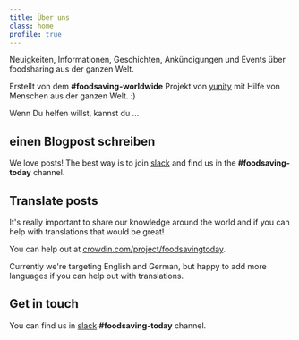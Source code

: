 ```yaml
---
title: Über uns
class: home
profile: true
---
```


Neuigkeiten, Informationen, Geschichten, Ankündigungen und Events über foodsharing aus der ganzen Welt.

Erstellt von dem **#foodsaving-worldwide** Projekt von [yunity](https://yunity.org) mit Hilfe von Menschen aus der ganzen Welt. :)

Wenn Du helfen willst, kannst du ...

## einen Blogpost schreiben

We love posts! The best way is to join [slack](http://slackin.yunity.org/) and find us in the **#foodsaving-today** channel.

## Translate posts

It's really important to share our knowledge around the world and if you can help with translations that would be great!

You can help out at [crowdin.com/project/foodsavingtoday](https://crowdin.com/project/foodsavingtoday).

Currently we're targeting English and German, but happy to add more languages if you can help out with translations.

## Get in touch

You can find us in [slack](http://slackin.yunity.org/) **#foodsaving-today** channel.